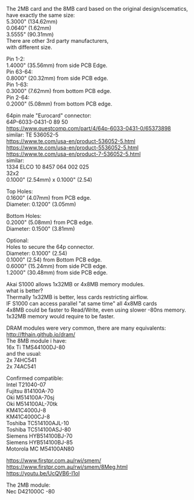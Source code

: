The 2MB card and the 8MB card based on the original design/scematics, </br>
have exactly the same size: </br>
5.3000" (134.62mm) </br>
0.0640" (1.62mm) </br>
3.5555" (90.31mm) </br>
There are other 3rd party manufacturers, </br>
with different size. </br>

Pin 1-2: </br>
1.4000" (35.56mm) from side PCB Edge. </br>
Pin 63-64: </br>
0.8000" (20.32mm) from side PCB edge. </br>
Pin 1-63: </br>
0.3000" (7.62mm) from bottom PCB edge. </br>
Pin 2-64: </br>
0.2000" (5.08mm) from bottom PCB edge. </br>

64pin male "Eurocard" connector: </br>
64P-6033-0431-0 89 50 </br>
https://www.questcomp.com/part/4/64p-6033-0431-0/65373898 </br>
similar: TE 536052-5 </br>
https://www.te.com/usa-en/product-536052-5.html </br>
https://www.te.com/usa-en/product-5536052-5.html </br>
https://www.te.com/usa-en/product-7-536052-5.html </br>
similar: </br>
1334 ELCO 10 8457 064 002 025 </br>
32x2 </br>
0.1000" (2.54mm) x 0.1000" (2.54) </br>

Top Holes: </br>
0.1600" (4.07mm) from PCB edge. </br>
Diameter: 0.1200" (3.05mm) </br>

Bottom Holes: </br>
0.2000" (5.08mm) from PCB edge. </br>
Diameter: 0.1500" (3.81mm) </br>

Optional: </br>
Holes to secure the 64p connector.  </br>
Diameter: 0.1000" (2.54) </br>
0.1000" (2.54) from Bottom PCB edge. </br>
0.6000" (15.24mm) from side PCB edge. </br>
1.2000" (30.48mm) from side PCB edge. </br>

Akai S1000 allows 1x32MB or 4x8MB memory modules.</br>
what is better? </br>
Thermally 1x32MB is better, less cards restricting airflow. </br>
IF S1000 can access parallel "at same time" all 4x8MB cards </br>
4x8MB could be faster to Read/Write, even using slower -80ns memory. </br>
1x32MB memory would require to be faster. </br>

DRAM modules were very common, there are many equivalents: </br>
http://fthain.github.io/dram/ </br>
The 8MB module i have: </br>
16x Ti TMS44100DJ-80 </br>
and the usual: </br>
2x 74HC541 </br>
2x 74AC541 </br>

Confirmed compatible: </br>
Intel T21040-07 </br>
Fujitsu 814100A-70 </br>
Oki M514100A-70sj </br>
Oki M514100AL-70tk </br>
KM41C4000J-8 </br>
KM41C4000CJ-8 </br>
Toshiba TC514100AJL-10 </br>
Toshiba TC514100ASJ-80 </br>
Siemens HYB514100BJ-70 </br>
Siemens HYB514100BJ-85 </br>
Motorola MC M54100AN80</br>

https://www.firstpr.com.au/rwi/smem/ </br>
https://www.firstpr.com.au/rwi/smem/8Meg.html </br>
https://youtu.be/UcQVB6-I1oI </br>

The 2MB module: </br>
Nec D421000C -80 </br>
